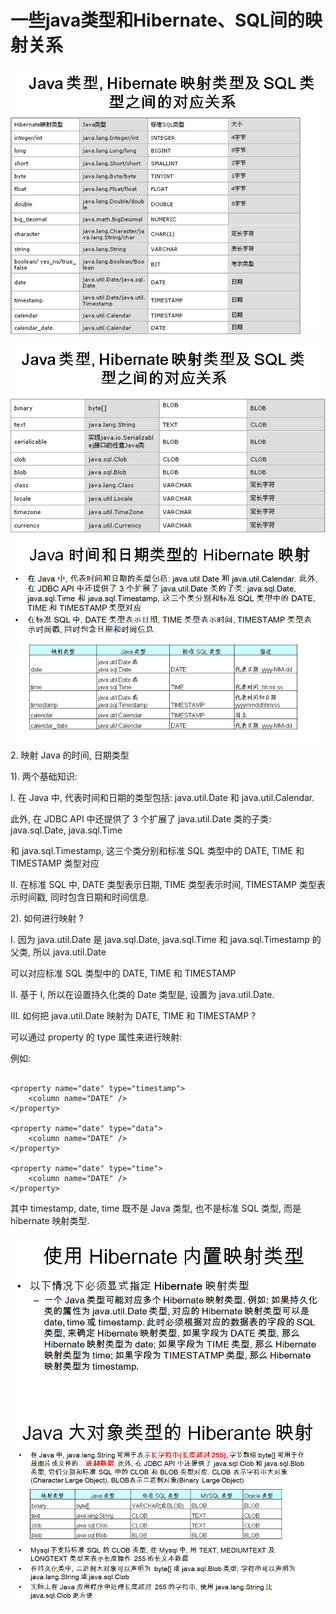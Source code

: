 # 一些java类型和Hibernate、SQL间的映射关系

![](/assets/hiber-5-2.png)

![](/assets/hiber-5-1.png)![](/assets/hiber-5-3.png)2. 映射 Java 的时间, 日期类型



1\). 两个基础知识:



I. 在 Java 中, 代表时间和日期的类型包括: java.util.Date 和 java.util.Calendar. 

此外, 在 JDBC API 中还提供了 3 个扩展了 java.util.Date 类的子类: java.sql.Date, java.sql.Time 

和 java.sql.Timestamp, 这三个类分别和标准 SQL 类型中的 DATE, TIME 和 TIMESTAMP 类型对应



II. 在标准 SQL 中, DATE 类型表示日期, TIME 类型表示时间, TIMESTAMP 类型表示时间戳, 同时包含日期和时间信息. 



2\). 如何进行映射 ?



I. 因为 java.util.Date 是 java.sql.Date, java.sql.Time 和 java.sql.Timestamp 的父类, 所以 java.util.Date

可以对应标准 SQL 类型中的 DATE, TIME 和 TIMESTAMP



II. 基于 I, 所以在设置持久化类的 Date 类型是, 设置为 java.util.Date. 



III. 如何把 java.util.Date 映射为 DATE, TIME 和 TIMESTAMP ?



可以通过 property 的 type 属性来进行映射: 



例如:

```

<property name="date" type="timestamp">
    <column name="DATE" />
</property>

<property name="date" type="data">
    <column name="DATE" />
</property>

<property name="date" type="time">
    <column name="DATE" />
</property>
```

其中 timestamp, date, time 既不是 Java 类型, 也不是标准 SQL 类型, 而是 hibernate 映射类型. 



![](/assets/hiber-5-4.png)![](/assets/hiber-5-5.png)

